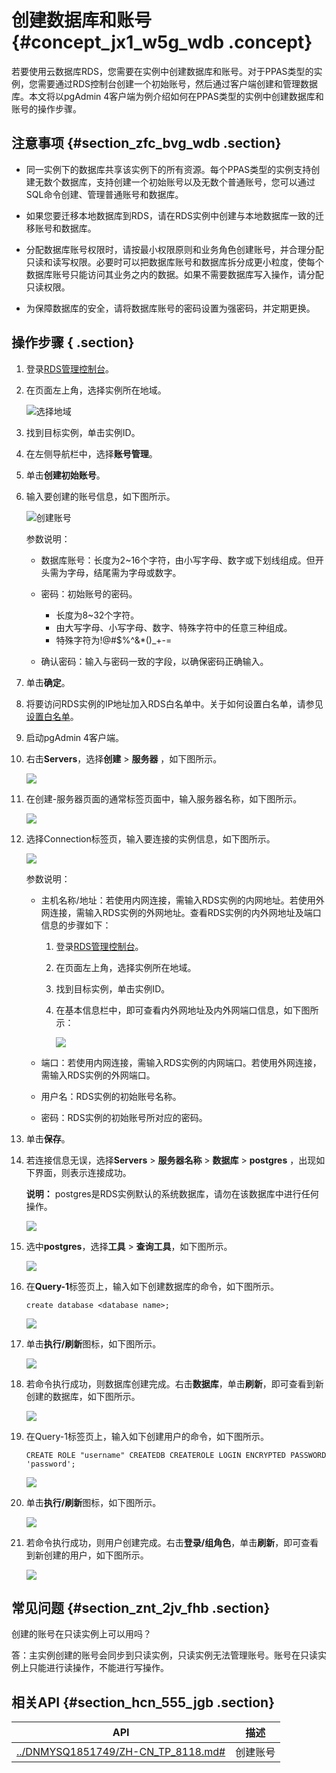 # 创建数据库和账号 {#concept_jx1_w5g_wdb .concept}

若要使用云数据库RDS，您需要在实例中创建数据库和账号。对于PPAS类型的实例，您需要通过RDS控制台创建一个初始账号，然后通过客户端创建和管理数据库。本文将以pgAdmin 4客户端为例介绍如何在PPAS类型的实例中创建数据库和账号的操作步骤。

## 注意事项 {#section_zfc_bvg_wdb .section}

-   同一实例下的数据库共享该实例下的所有资源。每个PPAS类型的实例支持创建无数个数据库，支持创建一个初始账号以及无数个普通账号，您可以通过SQL命令创建、管理普通账号和数据库。

-   如果您要迁移本地数据库到RDS，请在RDS实例中创建与本地数据库一致的迁移账号和数据库。

-   分配数据库账号权限时，请按最小权限原则和业务角色创建账号，并合理分配只读和读写权限。必要时可以把数据库账号和数据库拆分成更小粒度，使每个数据库账号只能访问其业务之内的数据。如果不需要数据库写入操作，请分配只读权限。

-   为保障数据库的安全，请将数据库账号的密码设置为强密码，并定期更换。


## 操作步骤 { .section}

1.  登录[RDS管理控制台](https://rds.console.aliyun.com/)。
2.  在页面左上角，选择实例所在地域。

    ![选择地域](http://static-aliyun-doc.oss-cn-hangzhou.aliyuncs.com/assets/img/7814/156592614136543_zh-CN.png)

3.  找到目标实例，单击实例ID。
4.  在左侧导航栏中，选择**账号管理**。
5.  单击**创建初始账号**。
6.  输入要创建的账号信息，如下图所示。

    ![创建账号](http://static-aliyun-doc.oss-cn-hangzhou.aliyuncs.com/assets/img/7862/156592614139892_zh-CN.png)

    参数说明：

    -   数据库账号：长度为2~16个字符，由小写字母、数字或下划线组成。但开头需为字母，结尾需为字母或数字。

    -   密码：初始账号的密码。
        -   长度为8~32个字符。
        -   由大写字母、小写字母、数字、特殊字符中的任意三种组成。
        -   特殊字符为!@\#$%^&\*\(\)\_+-=
    -   确认密码：输入与密码一致的字段，以确保密码正确输入。

7.  单击**确定**。
8.  将要访问RDS实例的IP地址加入RDS白名单中。关于如何设置白名单，请参见[设置白名单](../intl.zh-CN/用户指南/数据安全性/设置白名单.md#)。
9.  启动pgAdmin 4客户端。
10. 右击**Servers**，选择**创建** \> **服务器** ，如下图所示。

    ![](http://static-aliyun-doc.oss-cn-hangzhou.aliyuncs.com/assets/img/7862/15659261414047_zh-CN.png)

11. 在创建-服务器页面的通常标签页面中，输入服务器名称，如下图所示。

    ![](http://static-aliyun-doc.oss-cn-hangzhou.aliyuncs.com/assets/img/7862/15659261424048_zh-CN.png)

12. 选择Connection标签页，输入要连接的实例信息，如下图所示。

    ![](http://static-aliyun-doc.oss-cn-hangzhou.aliyuncs.com/assets/img/7862/15659261424049_zh-CN.png)

    参数说明：

    -   主机名称/地址：若使用内网连接，需输入RDS实例的内网地址。若使用外网连接，需输入RDS实例的外网地址。查看RDS实例的内外网地址及端口信息的步骤如下：

        1.  登录[RDS管理控制台](https://rds.console.aliyun.com/)。
        2.  在页面左上角，选择实例所在地域。
        3.  找到目标实例，单击实例ID。
        4.  在基本信息栏中，即可查看内外网地址及内外网端口信息，如下图所示：

            ![](http://static-aliyun-doc.oss-cn-hangzhou.aliyuncs.com/assets/img/7862/15659261424050_zh-CN.png)

    -   端口：若使用内网连接，需输入RDS实例的内网端口。若使用外网连接，需输入RDS实例的外网端口。

    -   用户名：RDS实例的初始账号名称。

    -   密码：RDS实例的初始账号所对应的密码。

13. 单击**保存**。
14. 若连接信息无误，选择**Servers** \> **服务器名称** \> **数据库** \> **postgres** ，出现如下界面，则表示连接成功。

    **说明：** postgres是RDS实例默认的系统数据库，请勿在该数据库中进行任何操作。

    ![](http://static-aliyun-doc.oss-cn-hangzhou.aliyuncs.com/assets/img/7862/15659261424051_zh-CN.png)

15. 选中**postgres**，选择**工具** \> **查询工具**，如下图所示。

    ![](http://static-aliyun-doc.oss-cn-hangzhou.aliyuncs.com/assets/img/7862/15659261424052_zh-CN.png)

16. 在**Query-1**标签页上，输入如下创建数据库的命令，如下图所示。

    ```
    create database <database name>;
    ```

    ![](http://static-aliyun-doc.oss-cn-hangzhou.aliyuncs.com/assets/img/7862/15659261434053_zh-CN.png)

17. 单击**执行/刷新**图标，如下图所示。

    ![](http://static-aliyun-doc.oss-cn-hangzhou.aliyuncs.com/assets/img/7862/15659261434054_zh-CN.png)

18. 若命令执行成功，则数据库创建完成。右击**数据库**，单击**刷新**，即可查看到新创建的数据库，如下图所示。

    ![](http://static-aliyun-doc.oss-cn-hangzhou.aliyuncs.com/assets/img/7862/15659261434055_zh-CN.png)

19. 在Query-1标签页上，输入如下创建用户的命令，如下图所示。

    ```
    CREATE ROLE "username" CREATEDB CREATEROLE LOGIN ENCRYPTED PASSWORD 'password';
    ```

    ![](http://static-aliyun-doc.oss-cn-hangzhou.aliyuncs.com/assets/img/7862/15659261434056_zh-CN.png)

20. 单击**执行/刷新**图标，如下图所示。

    ![](http://static-aliyun-doc.oss-cn-hangzhou.aliyuncs.com/assets/img/7862/15659261434057_zh-CN.png)

21. 若命令执行成功，则用户创建完成。右击**登录/组角色**，单击**刷新**，即可查看到新创建的用户，如下图所示。

    ![](http://static-aliyun-doc.oss-cn-hangzhou.aliyuncs.com/assets/img/7862/15659261434058_zh-CN.png)


## 常见问题 {#section_znt_2jv_fhb .section}

创建的账号在只读实例上可以用吗？

答：主实例创建的账号会同步到只读实例，只读实例无法管理账号。账号在只读实例上只能进行读操作，不能进行写操作。

## 相关API {#section_hcn_555_jgb .section}

|API|描述|
|---|--|
|[../DNMYSQ1851749/ZH-CN\_TP\_8118.md\#](../intl.zh-CN/API参考/账号管理/CreateAccount.md#)|创建账号|

